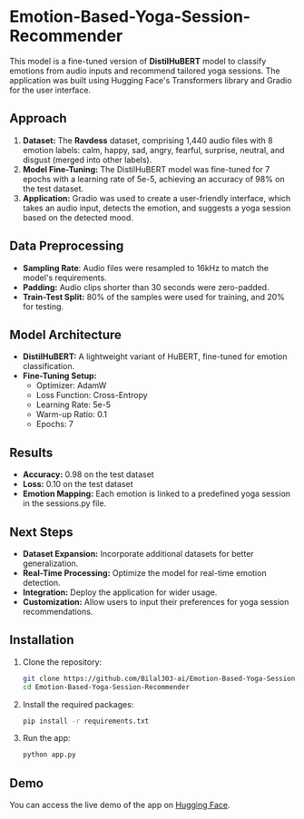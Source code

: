# Emotion-Based-Yoga-Session-Recommender

This model is a fine-tuned version of **DistilHuBERT** model to classify emotions from audio inputs and recommend tailored yoga sessions. The application was built using Hugging Face's Transformers library and Gradio for the user interface.

## Approach
1. **Dataset:** The **Ravdess** dataset, comprising 1,440 audio files with 8 emotion labels: calm, happy, sad, angry, fearful, surprise, neutral, and disgust (merged into other labels).
2. **Model Fine-Tuning:** The DistilHuBERT model was fine-tuned for 7 epochs with a learning rate of 5e-5, achieving an accuracy of 98% on the test dataset.
3. **Application:** Gradio was used to create a user-friendly interface, which takes an audio input, detects the emotion, and suggests a yoga session based on the detected mood.

## Data Preprocessing
- **Sampling Rate**: Audio files were resampled to 16kHz to match the model's requirements.
- **Padding:** Audio clips shorter than 30 seconds were zero-padded.
- **Train-Test Split:** 80% of the samples were used for training, and 20% for testing.

##  Model Architecture
- **DistilHuBERT:** A lightweight variant of HuBERT, fine-tuned for emotion classification.
- **Fine-Tuning Setup:**
    - Optimizer: AdamW
    - Loss Function: Cross-Entropy
    - Learning Rate: 5e-5
    - Warm-up Ratio: 0.1
    - Epochs: 7
 
## Results
- **Accuracy:** 0.98 on the test dataset
- **Loss:** 0.10 on the test dataset
- **Emotion Mapping:** Each emotion is linked to a predefined yoga session in the sessions.py file.

## Next Steps
- **Dataset Expansion:** Incorporate additional datasets for better generalization.
- **Real-Time Processing:** Optimize the model for real-time emotion detection.
- **Integration:** Deploy the application for wider usage.
- **Customization:** Allow users to input their preferences for yoga session recommendations.

## Installation
1. Clone the repository:
   ```bash
   git clone https://github.com/Bilal303-ai/Emotion-Based-Yoga-Session-Recommender
   cd Emotion-Based-Yoga-Session-Recommender
   ```
2. Install the required packages:
   ```bash
   pip install -r requirements.txt
   ```
3. Run the app:
   ```bash
   python app.py
   ```

## Demo
You can access the live demo of the app on [Hugging Face](https://huggingface.co/spaces/BilalHasan/Mood-Based-Yoga-Session-Recommendation).
    
